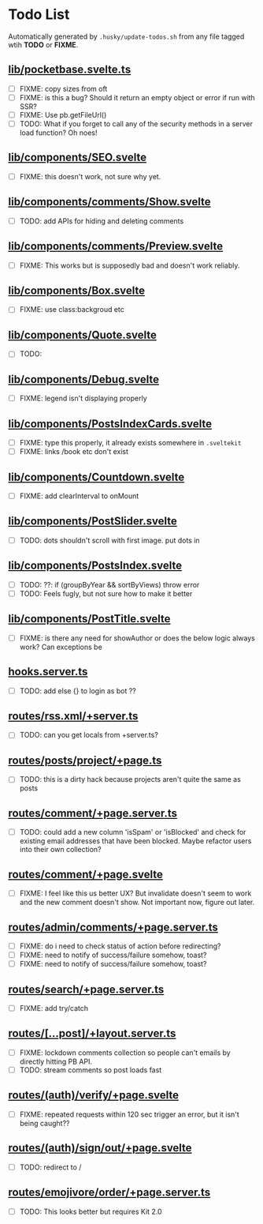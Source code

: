 # Todo List

Automatically generated by `.husky/update-todos.sh` from any file tagged wtih **TODO** or **FIXME**.

## [lib/pocketbase.svelte.ts](https://github.com/adamshand/adam.nz/blob/main/src/lib/pocketbase.svelte.ts)
  - [ ] FIXME: copy sizes from oft
  - [ ] FIXME: is this a bug? Should it return an empty object or error if run with SSR?
  - [ ] FIXME: Use pb.getFileUrl()
  - [ ] TODO: What if you forget to call any of the security methods in a server load function? Oh noes!

## [lib/components/SEO.svelte](https://github.com/adamshand/adam.nz/blob/main/src/lib/components/SEO.svelte)
  - [ ] FIXME: this doesn't work, not sure why yet.

## [lib/components/comments/Show.svelte](https://github.com/adamshand/adam.nz/blob/main/src/lib/components/comments/Show.svelte)
  - [ ] TODO: add APIs for hiding and deleting comments 

## [lib/components/comments/Preview.svelte](https://github.com/adamshand/adam.nz/blob/main/src/lib/components/comments/Preview.svelte)
  - [ ] FIXME: This works but is supposedly bad and doesn't work reliably.

## [lib/components/Box.svelte](https://github.com/adamshand/adam.nz/blob/main/src/lib/components/Box.svelte)
  - [ ] FIXME: use class:backgroud etc

## [lib/components/Quote.svelte](https://github.com/adamshand/adam.nz/blob/main/src/lib/components/Quote.svelte)
  - [ ] TODO: 

## [lib/components/Debug.svelte](https://github.com/adamshand/adam.nz/blob/main/src/lib/components/Debug.svelte)
  - [ ] FIXME: legend isn't displaying properly 

## [lib/components/PostsIndexCards.svelte](https://github.com/adamshand/adam.nz/blob/main/src/lib/components/PostsIndexCards.svelte)
  - [ ] FIXME: type this properly, it already exists somewhere in `.sveltekit`
  - [ ] FIXME: links /book etc don't exist 

## [lib/components/Countdown.svelte](https://github.com/adamshand/adam.nz/blob/main/src/lib/components/Countdown.svelte)
  - [ ] FIXME: add clearInterval to onMount

## [lib/components/PostSlider.svelte](https://github.com/adamshand/adam.nz/blob/main/src/lib/components/PostSlider.svelte)
  - [ ] TODO: dots shouldn't scroll with first image. put dots in <section> 

## [lib/components/PostsIndex.svelte](https://github.com/adamshand/adam.nz/blob/main/src/lib/components/PostsIndex.svelte)
  - [ ] TODO: ??: if (groupByYear && sortByViews) throw error
  - [ ] TODO: Feels fugly, but not sure how to make it better 

## [lib/components/PostTitle.svelte](https://github.com/adamshand/adam.nz/blob/main/src/lib/components/PostTitle.svelte)
  - [ ] FIXME: is there any need for showAuthor or does the below logic always work? Can exceptions be

## [hooks.server.ts](https://github.com/adamshand/adam.nz/blob/main/src/hooks.server.ts)
  - [ ] TODO: add else {} to login as bot ??

## [routes/rss.xml/+server.ts](https://github.com/adamshand/adam.nz/blob/main/src/routes/rss.xml/+server.ts)
  - [ ] TODO: can you get locals from +server.ts?

## [routes/posts/project/+page.ts](https://github.com/adamshand/adam.nz/blob/main/src/routes/posts/project/+page.ts)
  - [ ] TODO: this is a dirty hack because projects aren't quite the same as posts

## [routes/comment/+page.server.ts](https://github.com/adamshand/adam.nz/blob/main/src/routes/comment/+page.server.ts)
  - [ ] TODO: could add a new column 'isSpam' or 'isBlocked' and check for existing email addresses that have been blocked.  Maybe refactor users into their own collection?

## [routes/comment/+page.svelte](https://github.com/adamshand/adam.nz/blob/main/src/routes/comment/+page.svelte)
  - [ ] FIXME: I feel like this us better UX?  But invalidate doesn't seem to work and the new comment doesn't show.  Not important now, figure out later.

## [routes/admin/comments/+page.server.ts](https://github.com/adamshand/adam.nz/blob/main/src/routes/admin/comments/+page.server.ts)
  - [ ] FIXME: do i need to check status of action before redirecting?
  - [ ] FIXME: need to notify of success/failure somehow, toast?
  - [ ] FIXME: need to notify of success/failure somehow, toast?

## [routes/search/+page.server.ts](https://github.com/adamshand/adam.nz/blob/main/src/routes/search/+page.server.ts)
  - [ ] FIXME: add try/catch

## [routes/[...post]/+layout.server.ts](https://github.com/adamshand/adam.nz/blob/main/src/routes/[...post]/+layout.server.ts)
  - [ ] FIXME: lockdown comments collection so people can't emails by directly hitting PB API.
  - [ ] TODO: stream comments so post loads fast

## [routes/(auth)/verify/+page.svelte](https://github.com/adamshand/adam.nz/blob/main/src/routes/(auth)/verify/+page.svelte)
  - [ ] FIXME: repeated requests within 120 sec trigger an error, but it isn't being caught??

## [routes/(auth)/sign/out/+page.svelte](https://github.com/adamshand/adam.nz/blob/main/src/routes/(auth)/sign/out/+page.svelte)
  - [ ] TODO: redirect to / 

## [routes/emojivore/order/+page.server.ts](https://github.com/adamshand/adam.nz/blob/main/src/routes/emojivore/order/+page.server.ts)
  - [ ] TODO: This looks better but requires Kit 2.0
